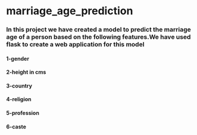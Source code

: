 # marriage_age_prediction
### In this project we have created a model to predict the marriage age of a person based on the following features.We have used flask to create a web application for this model
#### 1-gender
#### 2-height in cms
#### 3-country
#### 4-religion
#### 5-profession
#### 6-caste
